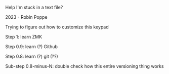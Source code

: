 Help I'm stuck in a text file?

2023 - Robin Poppe

Trying to figure out how to customize this keypad

Step 1: learn ZMK

Step 0.9: learn (?) Github

Step 0.8: learn (?) git (??)

Sub-step 0.8-minus-N: double check how this entire versioning thing works